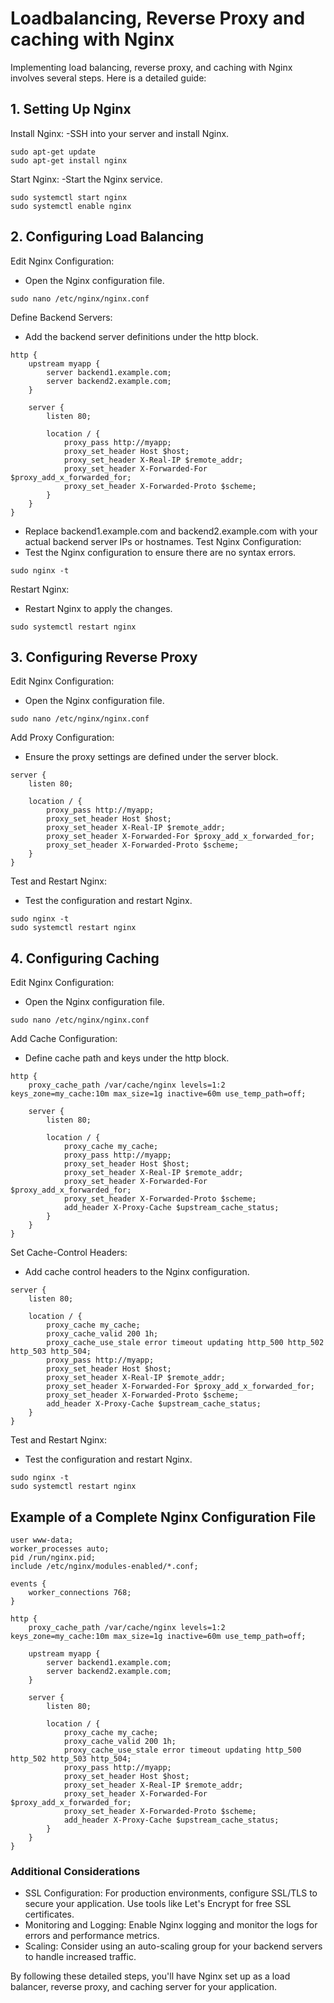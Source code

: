 # Loadbalancing, Reverse Proxy and caching with Nginx

Implementing load balancing, reverse proxy, and caching with Nginx involves several steps. Here is a detailed guide:

## 1. Setting Up Nginx
Install Nginx:
-SSH into your server and install Nginx.
```
sudo apt-get update
sudo apt-get install nginx
```
Start Nginx:
-Start the Nginx service.
```
sudo systemctl start nginx
sudo systemctl enable nginx
```

## 2. Configuring Load Balancing
Edit Nginx Configuration:
- Open the Nginx configuration file.
```
sudo nano /etc/nginx/nginx.conf
```
Define Backend Servers:
- Add the backend server definitions under the http block.
```
http {
    upstream myapp {
        server backend1.example.com;
        server backend2.example.com;
    }

    server {
        listen 80;

        location / {
            proxy_pass http://myapp;
            proxy_set_header Host $host;
            proxy_set_header X-Real-IP $remote_addr;
            proxy_set_header X-Forwarded-For $proxy_add_x_forwarded_for;
            proxy_set_header X-Forwarded-Proto $scheme;
        }
    }
}
```
- Replace backend1.example.com and backend2.example.com with your actual backend server IPs or hostnames.
Test Nginx Configuration:
- Test the Nginx configuration to ensure there are no syntax errors.
```
sudo nginx -t
```
Restart Nginx:
- Restart Nginx to apply the changes.
```
sudo systemctl restart nginx
```

## 3. Configuring Reverse Proxy
Edit Nginx Configuration:
- Open the Nginx configuration file.
```
sudo nano /etc/nginx/nginx.conf
```
Add Proxy Configuration:
- Ensure the proxy settings are defined under the server block.
```
server {
    listen 80;

    location / {
        proxy_pass http://myapp;
        proxy_set_header Host $host;
        proxy_set_header X-Real-IP $remote_addr;
        proxy_set_header X-Forwarded-For $proxy_add_x_forwarded_for;
        proxy_set_header X-Forwarded-Proto $scheme;
    }
}
```
Test and Restart Nginx:
- Test the configuration and restart Nginx.
```
sudo nginx -t
sudo systemctl restart nginx
```

## 4. Configuring Caching
Edit Nginx Configuration:
- Open the Nginx configuration file.
```
sudo nano /etc/nginx/nginx.conf
```
Add Cache Configuration:
- Define cache path and keys under the http block.
```
http {
    proxy_cache_path /var/cache/nginx levels=1:2 keys_zone=my_cache:10m max_size=1g inactive=60m use_temp_path=off;

    server {
        listen 80;

        location / {
            proxy_cache my_cache;
            proxy_pass http://myapp;
            proxy_set_header Host $host;
            proxy_set_header X-Real-IP $remote_addr;
            proxy_set_header X-Forwarded-For $proxy_add_x_forwarded_for;
            proxy_set_header X-Forwarded-Proto $scheme;
            add_header X-Proxy-Cache $upstream_cache_status;
        }
    }
}
```
Set Cache-Control Headers:
- Add cache control headers to the Nginx configuration.
```
server {
    listen 80;

    location / {
        proxy_cache my_cache;
        proxy_cache_valid 200 1h;
        proxy_cache_use_stale error timeout updating http_500 http_502 http_503 http_504;
        proxy_pass http://myapp;
        proxy_set_header Host $host;
        proxy_set_header X-Real-IP $remote_addr;
        proxy_set_header X-Forwarded-For $proxy_add_x_forwarded_for;
        proxy_set_header X-Forwarded-Proto $scheme;
        add_header X-Proxy-Cache $upstream_cache_status;
    }
}
```
Test and Restart Nginx:
- Test the configuration and restart Nginx.
```
sudo nginx -t
sudo systemctl restart nginx
```

## Example of a Complete Nginx Configuration File
```
user www-data;
worker_processes auto;
pid /run/nginx.pid;
include /etc/nginx/modules-enabled/*.conf;

events {
    worker_connections 768;
}

http {
    proxy_cache_path /var/cache/nginx levels=1:2 keys_zone=my_cache:10m max_size=1g inactive=60m use_temp_path=off;

    upstream myapp {
        server backend1.example.com;
        server backend2.example.com;
    }

    server {
        listen 80;

        location / {
            proxy_cache my_cache;
            proxy_cache_valid 200 1h;
            proxy_cache_use_stale error timeout updating http_500 http_502 http_503 http_504;
            proxy_pass http://myapp;
            proxy_set_header Host $host;
            proxy_set_header X-Real-IP $remote_addr;
            proxy_set_header X-Forwarded-For $proxy_add_x_forwarded_for;
            proxy_set_header X-Forwarded-Proto $scheme;
            add_header X-Proxy-Cache $upstream_cache_status;
        }
    }
}
```

### Additional Considerations
- SSL Configuration: For production environments, configure SSL/TLS to secure your application. Use tools like Let's Encrypt for free SSL certificates.
- Monitoring and Logging: Enable Nginx logging and monitor the logs for errors and performance metrics.
- Scaling: Consider using an auto-scaling group for your backend servers to handle increased traffic.

By following these detailed steps, you'll have Nginx set up as a load balancer, reverse proxy, and caching server for your application.
